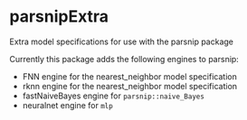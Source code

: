 # parsnipExtra
Extra model specifications for use with the parsnip package

Currently this package adds the following engines to parsnip:

- FNN engine for the nearest_neighbor model specification
- rknn engine for the nearest_neighbor model specification
- fastNaiveBayes engine for `parsnip::naive_Bayes`
- neuralnet engine for `mlp`
